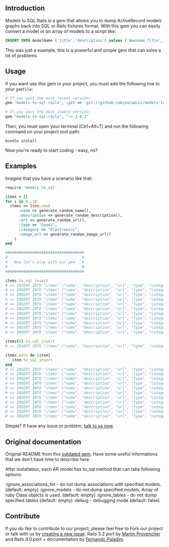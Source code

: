 Introduction
---------------
Models to SQL Rails is a gem that allows you to dump ActiveRecord models graphs back into SQL or Rails fixtures format. With this gem you can easily convert a model or an array of models to a script like:
```sql
INSERT INTO modelName ('title','description') values ('Awesome Title', 'Wow, amaze description, much doge.');
```
This was just a example, this is a powerful and simple gem that can solve a lot of problems.

Usage
---------------
If you want use this gem in your project, you must add the following line to your `gemfile`:
```ruby
# If you want the most recent version:
gem 'models-to-sql-rails', :git => 'git://github.com/paladini/models-to-sql-rails.git'

# If you want the most stable version:
gem "models-to-sql-rails", "~> 1.0.3"
```
Then, you must open your terminal (Ctrl+Alt+T) and run the following command on your project root path:
```shell
bundle install
```
Now you're ready to start coding - easy, no?

Examples
--------------

Imagine that you have a scenario like that:

```ruby
require 'models_to_sql'

items = []
for i in 0..10
  items << Item.new(
      :name => generate_random_name(), 
      :description => generate_random_description(),
      :url => generate_random_url(),
      :type => "Goods",
      :category => "Electronics",
      :image_url => generate_random_image_url()
    )
end

###################################
#                                 #
#   Now let's play with our gem   #
#                                 #
###################################

items.to_sql_insert
# => INSERT INTO "items" ("name", "description", "url", "type", "category", "image_url") VALUES('UKlRBjdsyzLtjCL', 'GWpDhkVtkUHkazW', 'CGeCMJjTQGPFUbc', 'Goods', 'Electronics', 'kQWPeRytZAedVnF');
# => INSERT INTO "items" ("name", "description", "url", "type", "category", "image_url") VALUES('UbOwdYzzFAKckNF', 'nlrMddCWRkYznBH', 'HOdGfDQBHmxSvSW', 'Goods', 'Electronics', 'PtWCKyhxrMFZVJd');
# => INSERT INTO "items" ("name", "description", "url", "type", "category", "image_url") VALUES('NvQEUPVgKrPPaQh', 'uTPhqUvVTClimXA', 'HcTtNNoDjncnAIN', 'Goods', 'Electronics', 'LvtpaxTlLWblyar');
# => INSERT INTO "items" ("name", "description", "url", "type", "category", "image_url") VALUES('GXSujkenwzvUqcS', 'QRjnvJROfZVSVEj', 'JoGNZMrjmUFlqVM', 'Goods', 'Electronics', 'yVJxiNEWFhQJbKv');
# => INSERT INTO "items" ("name", "description", "url", "type", "category", "image_url") VALUES('gtJRWGAFOAvPzMa', 'TOFcwXlFxlLroTo', 'IlNmsRvShgbYace', 'Goods', 'Electronics', 'yLIBqYQjVIBeRcB');
# => INSERT INTO "items" ("name", "description", "url", "type", "category", "image_url") VALUES('dUMiXZOzASvMyAv', 'nNuTUCjRsxNNoUU', 'qumOEoEpwGrJcjA', 'Goods', 'Electronics', 'PwbjaGayRZdwlKv');
# => INSERT INTO "items" ("name", "description", "url", "type", "category", "image_url") VALUES('heuqrYERTtdUfgS', 'ZYckUtadljKbTBA', 'iFwqJYbqYYgEJNv', 'Goods', 'Electronics', 'BHHOXSFORpDsZBU');
# => INSERT INTO "items" ("name", "description", "url", "type", "category", "image_url") VALUES('jFjywdyxTWrWrvC', 'MaJfdgHSENuHkrW', 'hnRJJwsSKHYCnvo', 'Goods', 'Electronics', 'fkKuTpgmvCYEzOK');
# => INSERT INTO "items" ("name", "description", "url", "type", "category", "image_url") VALUES('JOIlNUFUVcMtQrP', 'PjLMkYvyFYGlRlr', 'MHucPxQxylqLQia', 'Goods', 'Electronics', 'quWbZUHSXwLvClY');
# => INSERT INTO "items" ("name", "description", "url", "type", "category", "image_url") VALUES('UxtBOSKroxWtShX', 'ORVtVgfCTonQIZH', 'SjWgwuZBxLLHKCe', 'Goods', 'Electronics', 'drOiSxLZAkFtbCW');
# => INSERT INTO "items" ("name", "description", "url", "type", "category", "image_url") VALUES('juAiBiHnFybnjlL', 'ouDFQXnSkRIMQaR', 'hgifUygkuXAWPLp', 'Goods', 'Electronics', 'dKVCzaOCJwmxIim');

items[0].to_sql_insert
# => INSERT INTO "items" ("name", "description", "url", "type", "category", "image_url") VALUES('UKlRBjdsyzLtjCL', 'GWpDhkVtkUHkazW', 'CGeCMJjTQGPFUbc', 'Goods', 'Electronics', 'kQWPeRytZAedVnF');

items.each do |item|
   item.to_sql_insert
end
# => INSERT INTO "items" ("name", "description", "url", "type", "category", "image_url") VALUES('UKlRBjdsyzLtjCL', 'GWpDhkVtkUHkazW', 'CGeCMJjTQGPFUbc', 'Goods', 'Electronics', 'kQWPeRytZAedVnF');
# => INSERT INTO "items" ("name", "description", "url", "type", "category", "image_url") VALUES('UbOwdYzzFAKckNF', 'nlrMddCWRkYznBH', 'HOdGfDQBHmxSvSW', 'Goods', 'Electronics', 'PtWCKyhxrMFZVJd');
# => INSERT INTO "items" ("name", "description", "url", "type", "category", "image_url") VALUES('NvQEUPVgKrPPaQh', 'uTPhqUvVTClimXA', 'HcTtNNoDjncnAIN', 'Goods', 'Electronics', 'LvtpaxTlLWblyar');
# => INSERT INTO "items" ("name", "description", "url", "type", "category", "image_url") VALUES('GXSujkenwzvUqcS', 'QRjnvJROfZVSVEj', 'JoGNZMrjmUFlqVM', 'Goods', 'Electronics', 'yVJxiNEWFhQJbKv');
# => INSERT INTO "items" ("name", "description", "url", "type", "category", "image_url") VALUES('gtJRWGAFOAvPzMa', 'TOFcwXlFxlLroTo', 'IlNmsRvShgbYace', 'Goods', 'Electronics', 'yLIBqYQjVIBeRcB');
# => INSERT INTO "items" ("name", "description", "url", "type", "category", "image_url") VALUES('dUMiXZOzASvMyAv', 'nNuTUCjRsxNNoUU', 'qumOEoEpwGrJcjA', 'Goods', 'Electronics', 'PwbjaGayRZdwlKv');
# => INSERT INTO "items" ("name", "description", "url", "type", "category", "image_url") VALUES('heuqrYERTtdUfgS', 'ZYckUtadljKbTBA', 'iFwqJYbqYYgEJNv', 'Goods', 'Electronics', 'BHHOXSFORpDsZBU');
# => INSERT INTO "items" ("name", "description", "url", "type", "category", "image_url") VALUES('jFjywdyxTWrWrvC', 'MaJfdgHSENuHkrW', 'hnRJJwsSKHYCnvo', 'Goods', 'Electronics', 'fkKuTpgmvCYEzOK');
# => INSERT INTO "items" ("name", "description", "url", "type", "category", "image_url") VALUES('JOIlNUFUVcMtQrP', 'PjLMkYvyFYGlRlr', 'MHucPxQxylqLQia', 'Goods', 'Electronics', 'quWbZUHSXwLvClY');
# => INSERT INTO "items" ("name", "description", "url", "type", "category", "image_url") VALUES('UxtBOSKroxWtShX', 'ORVtVgfCTonQIZH', 'SjWgwuZBxLLHKCe', 'Goods', 'Electronics', 'drOiSxLZAkFtbCW');
# => INSERT INTO "items" ("name", "description", "url", "type", "category", "image_url") VALUES('juAiBiHnFybnjlL', 'ouDFQXnSkRIMQaR', 'hgifUygkuXAWPLp', 'Goods', 'Electronics', 'dKVCzaOCJwmxIim');

```

Simple? If have any issue or problem, [talk to us now](https://github.com/vivrass/models-to-sql/issues).

Original documentation
--------------

Original README from this [outdated gem](https://github.com/dsabanin/models-to-sql-rails-plugin). Have some useful informations that we don't have time to describe here.

After installation, each AR model has to_sql method that can take following options:

  :ignore_associations_for - do not dump associations with specified models. (default: empty)
  :ignore_models - do not dump specified models. Array of ruby Class objects is used. (default: empty)
  :ignore_tables - do not dump specified tables (default: empty)
  :debug - debugging mode (default: false)
  
  
Contribute
-------------

If you do like to contribute to our project, please feel free to Fork our project or talk with us by [creating a new issue](https://github.com/vivrass/models-to-sql/issues/new). Rails 3.2 port by [Martin Provencher](https://github.com/vivrass) and Rails 4.0 port + documentation by [Fernando Paladini](https://github.com/paladini).

